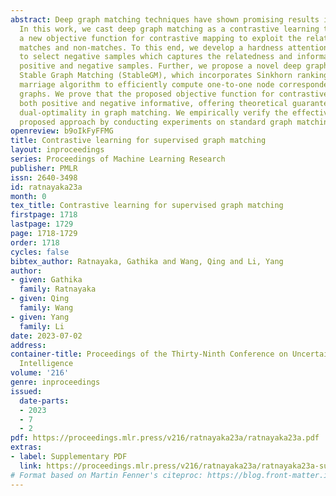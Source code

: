 ```yaml
---
abstract: Deep graph matching techniques have shown promising results in recent years.
  In this work, we cast deep graph matching as a contrastive learning task and introduce
  a new objective function for contrastive mapping to exploit the relationships between
  matches and non-matches. To this end, we develop a hardness attention mechanism
  to select negative samples which captures the relatedness and informativeness of
  positive and negative samples. Further, we propose a novel deep graph matching framework,
  Stable Graph Matching (StableGM), which incorporates Sinkhorn ranking into a stable
  marriage algorithm to efficiently compute one-to-one node correspondences between
  graphs. We prove that the proposed objective function for contrastive matching is
  both positive and negative informative, offering theoretical guarantees to achieve
  dual-optimality in graph matching. We empirically verify the effectiveness of our
  proposed approach by conducting experiments on standard graph matching benchmarks.
openreview: b9oIkFyFFMG
title: Contrastive learning for supervised graph matching
layout: inproceedings
series: Proceedings of Machine Learning Research
publisher: PMLR
issn: 2640-3498
id: ratnayaka23a
month: 0
tex_title: Contrastive learning for supervised graph matching
firstpage: 1718
lastpage: 1729
page: 1718-1729
order: 1718
cycles: false
bibtex_author: Ratnayaka, Gathika and Wang, Qing and Li, Yang
author:
- given: Gathika
  family: Ratnayaka
- given: Qing
  family: Wang
- given: Yang
  family: Li
date: 2023-07-02
address:
container-title: Proceedings of the Thirty-Ninth Conference on Uncertainty in Artificial
  Intelligence
volume: '216'
genre: inproceedings
issued:
  date-parts:
  - 2023
  - 7
  - 2
pdf: https://proceedings.mlr.press/v216/ratnayaka23a/ratnayaka23a.pdf
extras:
- label: Supplementary PDF
  link: https://proceedings.mlr.press/v216/ratnayaka23a/ratnayaka23a-supp.pdf
# Format based on Martin Fenner's citeproc: https://blog.front-matter.io/posts/citeproc-yaml-for-bibliographies/
---
```

